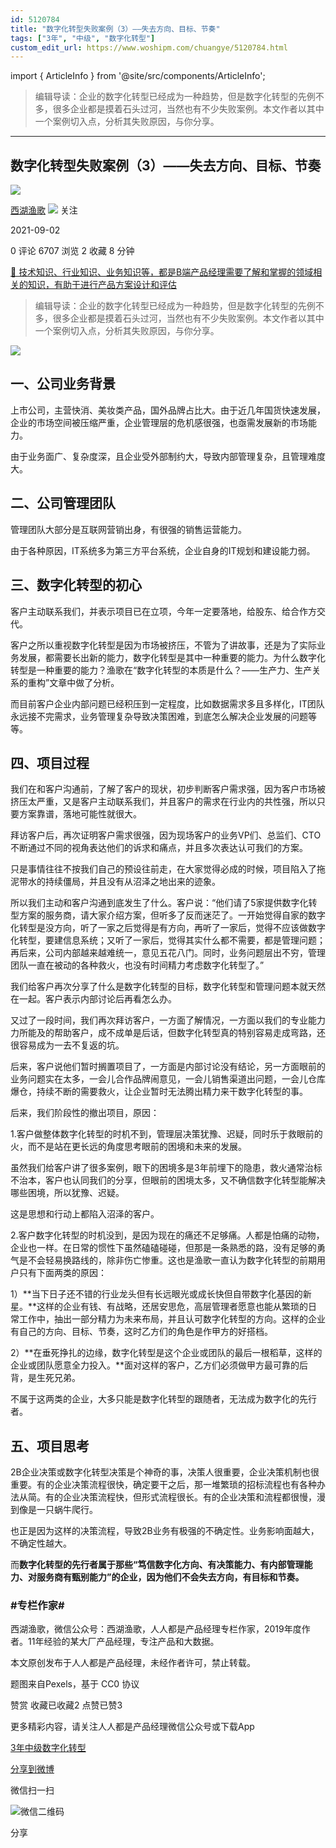 ```yaml
---
id: 5120784
title: "数字化转型失败案例（3）——失去方向、目标、节奏"
tags: ["3年", "中级", "数字化转型"]
custom_edit_url: https://www.woshipm.com/chuangye/5120784.html
---
```

import { ArticleInfo } from '@site/src/components/ArticleInfo';

<ArticleInfo
    author="西湖渔歌"
    authorLink="https://www.woshipm.com/u/911165"
    published="2021-09-02"
    views={6707}
    comments={0}
    collects={2}
/>

> 编辑导读：企业的数字化转型已经成为一种趋势，但是数字化转型的先例不多，很多企业都是摸着石头过河，当然也有不少失败案例。本文作者以其中一个案例切入点，分析其失败原因，与你分享。

---

## 数字化转型失败案例（3）——失去方向、目标、节奏

[![](https://image.woshipm.com/wp-files/2019/11/cN38uEqGz1SCkzPeeDZc.jpg!/both/72x72)](https://www.woshipm.com/u/911165)

[西湖渔歌](https://www.woshipm.com/u/911165) ![](https://static.woshipm.com/tag/1121_1@2x.png) 关注

2021-09-02

0 评论 6707 浏览 2 收藏 8 分钟

[🔗 技术知识、行业知识、业务知识等，都是B端产品经理需要了解和掌握的领域相关的知识，有助于进行产品方案设计和评估](https://ke.qidianla.com/courses/bcpm)

> 编辑导读：企业的数字化转型已经成为一种趋势，但是数字化转型的先例不多，很多企业都是摸着石头过河，当然也有不少失败案例。本文作者以其中一个案例切入点，分析其失败原因，与你分享。

![](https://image.woshipm.com/wp-files/2021/09/Tt7t8z01kG7xijCRBoHO.jpg)

## 一、公司业务背景

上市公司，主营快消、美妆类产品，国外品牌占比大。由于近几年国货快速发展，企业的市场空间被压缩严重，企业管理层的危机感很强，也亟需发展新的市场能力。

由于业务面广、复杂度深，且企业受外部制约大，导致内部管理复杂，且管理难度大。

## 二、公司管理团队

管理团队大部分是互联网营销出身，有很强的销售运营能力。

由于各种原因，IT系统多为第三方平台系统，企业自身的IT规划和建设能力弱。

## 三、数字化转型的初心

客户主动联系我们，并表示项目已在立项，今年一定要落地，给股东、给合作方交代。

客户之所以重视数字化转型是因为市场被挤压，不管为了讲故事，还是为了实际业务发展，都需要长出新的能力，数字化转型是其中一种重要的能力。为什么数字化转型是一种重要的能力？渔歌在“数字化转型的本质是什么？——生产力、生产关系的重构”文章中做了分析。

而目前客户企业内部问题已经积压到一定程度，比如数据需求多且多样化，IT团队永远接不完需求，业务管理复杂导致决策困难，到底怎么解决企业发展的问题等等。

## 四、项目过程

我们在和客户沟通前，了解了客户的现状，初步判断客户需求强，因为客户市场被挤压太严重，又是客户主动联系我们，并且客户的需求在行业内的共性强，所以只要方案靠谱，落地可能性就很大。

拜访客户后，再次证明客户需求很强，因为现场客户的业务VP们、总监们、CTO不断通过不同的视角表达他们的诉求和痛点，并且多次表达认可我们的方案。

只是事情往往不按我们自己的预设往前走，在大家觉得必成的时候，项目陷入了拖泥带水的持续僵局，并且没有从沼泽之地出来的迹象。

所以我们主动和客户沟通到底发生了什么。客户说：“他们请了5家提供数字化转型方案的服务商，请大家介绍方案，但听多了反而迷茫了。一开始觉得自家的数字化转型是没方向，听了一家之后觉得是有方向，再听了一家后，觉得不应该做数字化转型，要建信息系统；又听了一家后，觉得其实什么都不需要，都是管理问题；再后来，公司内部越来越难统一，意见五花八门。同时，业务问题层出不穷，管理团队一直在被动的各种救火，也没有时间精力考虑数字化转型了。”

我们给客户再次分享了什么是数字化转型的目标，数字化转型和管理问题本就天然在一起。客户表示内部讨论后再看怎么办。

又过了一段时间，我们再次拜访客户，一方面了解情况，一方面以我们的专业能力力所能及的帮助客户，成不成单是后话，但数字化转型真的特别容易走成弯路，还很容易成为一去不复返的坑。

后来，客户说他们暂时搁置项目了，一方面是内部讨论没有结论，另一方面眼前的业务问题实在太多，一会儿合作品牌闹意见，一会儿销售渠道出问题，一会儿仓库爆仓，持续不断的需要救火，让企业暂时无法腾出精力来干数字化转型的事。

后来，我们阶段性的撤出项目，原因：

1.客户做整体数字化转型的时机不到，管理层决策犹豫、迟疑，同时乐于救眼前的火，而不是站在更长远的角度思考眼前的困境和未来的发展。

虽然我们给客户讲了很多案例，眼下的困境多是3年前埋下的隐患，救火通常治标不治本，客户也认同我们的分享，但眼前的困境太多，又不确信数字化转型能解决哪些困境，所以犹豫、迟疑。

这是思想和行动上都陷入沼泽的客户。

2.客户数字化转型的时机没到，是因为现在的痛还不足够痛。人都是怕痛的动物，企业也一样。在日常的惯性下虽然磕磕碰碰，但那是一条熟悉的路，没有足够的勇气是不会轻易换路线的，除非伤亡惨重。这也是渔歌一直认为数字化转型的前期用户只有下面两类的原因：

1）**当下日子还不错的行业龙头但有长远眼光或成长快但自带数字化基因的新星。**这样的企业有钱、有战略，还居安思危，高层管理者愿意也能从繁琐的日常工作中，抽出一部分精力为未来布局，并且认可数字化转型的方向。这样的企业有自己的方向、目标、节奏，这时乙方们的角色是作甲方的好搭档。

2）**在垂死挣扎的边缘，数字化转型是这个企业或团队的最后一根稻草，这样的企业或团队愿意全力投入。**面对这样的客户，乙方们必须做甲方最可靠的后背，是生死兄弟。

不属于这两类的企业，大多只能是数字化转型的跟随者，无法成为数字化的先行者。

## 五、项目思考

2B企业决策或数字化转型决策是个神奇的事，决策人很重要，企业决策机制也很重要。有的企业决策流程很快，确定要干之后，那一堆繁琐的招标流程也有各种办法从简。有的企业决策流程快，但形式流程很长。有的企业决策和流程都很慢，漫到像是一只蜗牛爬行。

也正是因为这样的决策流程，导致2B业务有极强的不确定性。业务影响面越大，不确定性越大。

而**数字化转型的先行者属于那些“笃信数字化方向、有决策能力、有内部管理能力、对服务商有甄别能力”的企业，因为他们不会失去方向，有目标和节奏。**

### #专栏作家#

西湖渔歌，微信公众号：西湖渔歌，人人都是产品经理专栏作家，2019年度作者。11年经验的某大厂产品经理，专注产品和大数据。

本文原创发布于人人都是产品经理，未经作者许可，禁止转载。

题图来自Pexels，基于 CC0 协议

赞赏 收藏已收藏2 点赞已赞3

更多精彩内容，请关注人人都是产品经理微信公众号或下载App

[3年](https://www.woshipm.com/tag/3%e5%b9%b4)[中级](https://www.woshipm.com/tag/%e4%b8%ad%e7%ba%a7)[数字化转型](https://www.woshipm.com/tag/%e6%95%b0%e5%ad%97%e5%8c%96%e8%bd%ac%e5%9e%8b)

[分享到微博](https://service.weibo.com/share/share.php?appkey=2775287854&title=数字化转型失败案例（3）——失去方向、目标、节奏&url=https://www.woshipm.com/chuangye/5120784.html&pic=https://image.woshipm.com/wp-files/2021/09/Tt7t8z01kG7xijCRBoHO.jpg)

微信扫一扫

![微信二维码](https://api.pwmqr.com/qrcode/create/?url=https://www.woshipm.com/chuangye/5120784.html)

分享